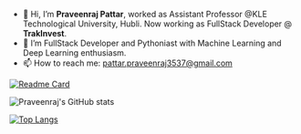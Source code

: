 - 👋 Hi, I’m **Praveenraj Pattar**, worked as Assistant Professor @KLE Technological University, Hubli. Now working as FullStack Developer @ **TrakInvest**.
- 🌱 I’m FullStack Developer and Pythoniast with Machine Learning and Deep Learning enthusiasm.
- 📫 How to reach me: pattar.praveenraj3537@gmail.com 

<!---
Praveenraj3537/Praveenraj3537 is a ✨ special ✨ repository because its `README.md` (this file) appears on your GitHub profile.
You can click the Preview link to take a look at your changes.
--->



[![Readme Card](https://github-readme-stats.vercel.app/api/pin/?username=Praveenraj3537&repo=Praveenraj3537)](https://github.com/Praveenraj3537/Praveenraj3537)



![Praveenraj's GitHub stats](https://github-readme-stats.vercel.app/api?username=Praveenraj3537&show_icons=true&theme=great-gatsby)


[![Top Langs](https://github-readme-stats.vercel.app/api/top-langs/?username=Praveenraj3537)](https://github.com/Praveenraj3537/Praveenraj3537)


